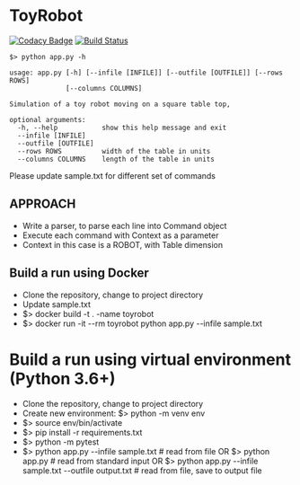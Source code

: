 # ToyRobot

[![Codacy Badge](https://api.codacy.com/project/badge/Grade/e31d48f962ac417ca52db9b44dc57495)](https://app.codacy.com/manual/lslacker/toyrobot?utm_source=github.com&utm_medium=referral&utm_content=lslacker/toyrobot&utm_campaign=Badge_Grade_Dashboard)
[![Build Status](https://travis-ci.com/lslacker/toyrobot.svg?branch=master)](https://travis-ci.com/lslacker/toyrobot)

```
$> python app.py -h

usage: app.py [-h] [--infile [INFILE]] [--outfile [OUTFILE]] [--rows ROWS]
              [--columns COLUMNS]

Simulation of a toy robot moving on a square table top,

optional arguments:
  -h, --help           show this help message and exit
  --infile [INFILE]
  --outfile [OUTFILE]
  --rows ROWS          width of the table in units
  --columns COLUMNS    length of the table in units
```

Please update sample.txt for different set of commands

## APPROACH
- Write a parser, to parse each line into Command object
- Execute each command with Context as a parameter
- Context in this case is a ROBOT, with Table dimension

## Build a run using Docker
- Clone the repository, change to project directory
- Update sample.txt
- $> docker build -t . -name toyrobot
- $> docker run -it --rm toyrobot  python app.py --infile sample.txt

# Build a run using virtual environment (Python 3.6+)
  - Clone the repository, change to project directory
  - Create new environment: $> python -m venv env
  - $> source env/bin/activate
  - $> pip install -r requirements.txt
  - $> python -m pytest
  - $> python app.py --infile sample.txt    # read from file
      OR $> python app.py    # read from standard input
      OR $> python app.py --infile sample.txt --outfile output.txt   # read from file, save to output file


